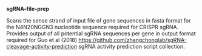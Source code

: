 **sgRNA-file-prep**

Scans the sense strand of input file of gene sequences in fasta format for the N4N20NGGN3 nucleotide sequence required for CRISPR sgRNA. Provides output of all potential sgRNA sequences per gene in output format required for Guo et al (2018) https://github.com/zhangchonglab/sgRNA-cleavage-activity-prediction sgRNA activity prediction script collection.
